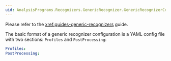 ```yaml
---
uid: AnalysisPrograms.Recognizers.GenericRecognizer.GenericRecognizerConfig
---
```


Please refer to the <xref:guides-generic-recognizers> guide.

The basic format of a generic recognizer configuration is a YAML config file
with two sections: `Profiles` and `PostProcessing`:

```yaml
Profiles:
PostProcessing:
```